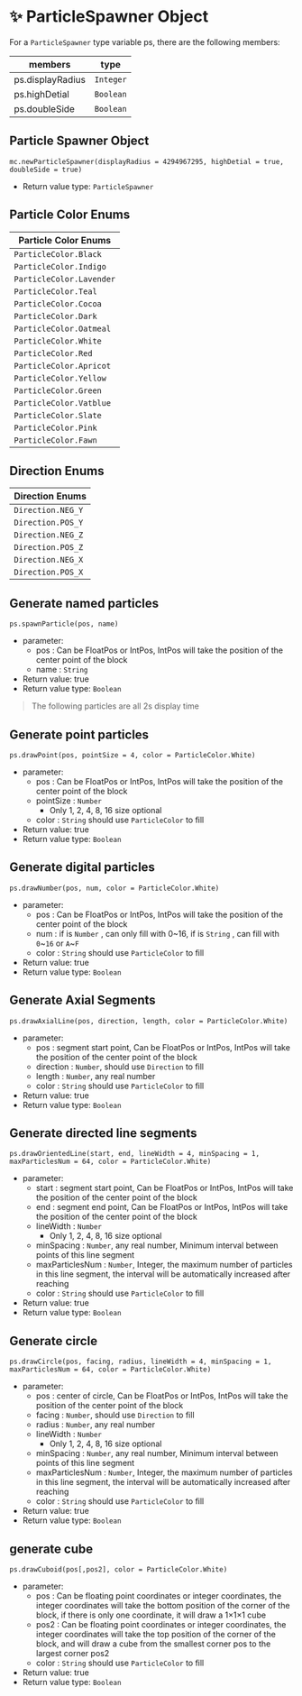 
# ✨ ParticleSpawner Object

   For a `ParticleSpawner` type variable ps, there are the following members:

   | members          | type      |
   | ---------------- | --------- |
   | ps.displayRadius | `Integer` |
   | ps.highDetial    | `Boolean` |
   | ps.doubleSide    | `Boolean` |

## Particle Spawner Object

`mc.newParticleSpawner(displayRadius = 4294967295, highDetial = true, doubleSide = true)`

- Return value type: `ParticleSpawner`

## Particle Color Enums

| Particle Color Enums     |
| ------------------------ |
| `ParticleColor.Black`    |
| `ParticleColor.Indigo`   |
| `ParticleColor.Lavender` |
| `ParticleColor.Teal`     |
| `ParticleColor.Cocoa`    |
| `ParticleColor.Dark`     |
| `ParticleColor.Oatmeal`  |
| `ParticleColor.White`    |
| `ParticleColor.Red`      |
| `ParticleColor.Apricot`  |
| `ParticleColor.Yellow`   |
| `ParticleColor.Green`    |
| `ParticleColor.Vatblue`  |
| `ParticleColor.Slate`    |
| `ParticleColor.Pink`     |
| `ParticleColor.Fawn`     |

## Direction Enums

| Direction Enums   |
| ----------------- |
| `Direction.NEG_Y` |
| `Direction.POS_Y` |
| `Direction.NEG_Z` |
| `Direction.POS_Z` |
| `Direction.NEG_X` |
| `Direction.POS_X` |

## Generate named particles

`ps.spawnParticle(pos, name)`

- parameter:
  - pos : Can be FloatPos or IntPos, IntPos will take the position of the center point of the block
  - name : `String`
- Return value: true
- Return value type: `Boolean`

> The following particles are all 2s display time

## Generate point particles

`ps.drawPoint(pos, pointSize = 4, color = ParticleColor.White)`

- parameter:
  - pos : Can be FloatPos or IntPos, IntPos will take the position of the center point of the block
  - pointSize : `Number`
    - Only 1, 2, 4, 8, 16 size optional
  - color : `String` should use `ParticleColor` to fill
- Return value: true
- Return value type: `Boolean`

## Generate digital particles

`ps.drawNumber(pos, num, color = ParticleColor.White)`

- parameter:
  - pos : Can be FloatPos or IntPos, IntPos will take the position of the center point of the block
  - num : if is `Number` , can only fill with 0~16, if is `String` , can fill with `0`~`16` or `A`~`F`
  - color : `String` should use `ParticleColor` to fill
- Return value: true
- Return value type: `Boolean`

## Generate Axial Segments

`ps.drawAxialLine(pos, direction, length, color = ParticleColor.White)`

- parameter:
  - pos : segment start point, Can be FloatPos or IntPos, IntPos will take the position of the center point of the block
  - direction : `Number`, should use `Direction` to fill
  - length : `Number`, any real number
  - color : `String` should use `ParticleColor` to fill
- Return value: true
- Return value type: `Boolean`

## Generate directed line segments

`ps.drawOrientedLine(start, end, lineWidth = 4, minSpacing = 1, maxParticlesNum = 64, color = ParticleColor.White)`

- parameter:
  - start : segment start point, Can be FloatPos or IntPos, IntPos will take the position of the center point of the block
  - end : segment end point, Can be FloatPos or IntPos, IntPos will take the position of the center point of the block
  - lineWidth : `Number`
    - Only 1, 2, 4, 8, 16 size optional
  - minSpacing : `Number`, any real number, Minimum interval between points of this line segment
  - maxParticlesNum : `Number`, Integer, the maximum number of particles in this line segment, the interval will be automatically increased after reaching
  - color : `String` should use `ParticleColor` to fill
- Return value: true
- Return value type: `Boolean`

## Generate circle

`ps.drawCircle(pos, facing, radius, lineWidth = 4, minSpacing = 1, maxParticlesNum = 64, color = ParticleColor.White)`

- parameter:
  - pos : center of circle, Can be FloatPos or IntPos, IntPos will take the position of the center point of the block
  - facing : `Number`, should use `Direction` to fill
  - radius : `Number`, any real number
  - lineWidth : `Number`
    - Only 1, 2, 4, 8, 16 size optional
  - minSpacing : `Number`, any real number, Minimum interval between points of this line segment
  - maxParticlesNum : `Number`, Integer, the maximum number of particles in this line segment, the interval will be automatically increased after reaching
  - color : `String` should use `ParticleColor` to fill
- Return value: true
- Return value type: `Boolean`

## generate cube

`ps.drawCuboid(pos[,pos2], color = ParticleColor.White)`

- parameter:
  - pos : Can be floating point coordinates or integer coordinates, the integer coordinates will take the bottom position of the corner of the block, if there is only one coordinate, it will draw a 1×1×1 cube
  - pos2 : Can be floating point coordinates or integer coordinates, the integer coordinates will take the top position of the corner of the block, and will draw a cube from the smallest corner pos to the largest corner pos2
  - color : `String` should use `ParticleColor` to fill
- Return value: true
- Return value type: `Boolean`
